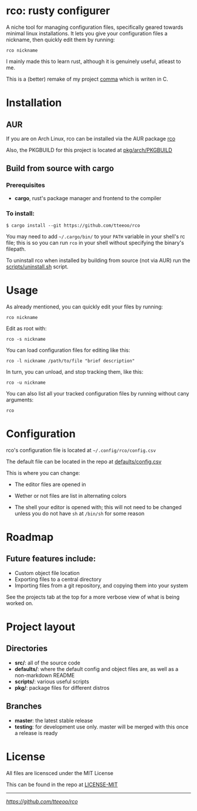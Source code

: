 # rco: rusty configurer

A niche tool for managing configuration files, specifically geared towards minimal linux installations.
It lets you give your configuration files a nickname, then quickly edit them by running:

`rco nickname`


I mainly made this to learn rust, although it is genuinely useful, atleast to me.

This is a (better) remake of my project <a href="https://github.com/tteeoo/rco">comma</a> which is writen in C.

# Installation

## AUR

If you are on Arch Linux, rco can be installed via the AUR package <a href="https://aur.archlinux.org/packages/rco/">rco</a>

Also, the PKGBUILD for this project is located at <a href="https://github.com/tteeoo/rco/blob/master/pkg/arch/PKGBUILD">pkg/arch/PKGBUILD</a>


## Build from source with cargo

### Prerequisites

* <b>cargo</b>, rust's package manager and frontend to the compiler

### To install:

```
$ cargo install --git https://github.com/tteeoo/rco
```

You may need to add `~/.cargo/bin/` to your `PATH` variable in your shell's rc file; this is so you can run `rco` in your shell without specifying the binary's filepath.


To uninstall rco when installed by building from source (not via AUR) run the <a href="https://github.com/tteeoo/rco/scripts/blob/master/uninstall.sh">scripts/uninstall.sh</a> script.

# Usage

As already mentioned, you can quickly edit your files by running:

`rco nickname`

Edit as root with:

`rco -s nickname`




You can load configuration files for editing like this:

`rco -l nickname /path/to/file "brief description"`



In turn, you can unload, and stop tracking them, like this:

`rco -u nickname`



You can also list all your tracked configuration files by running without cany arguments:

`rco`



# Configuration

rco's configuration file is located at `~/.config/rco/config.csv`

The default file can be located in the repo at <a href="https://github.com/tteeoo/rco/blob/master/defaults/config.csv">defaults/config.csv</a>

This is where you can change:

- The editor files are opened in

- Wether or not files are list in alternating colors

- The shell your editor is opened with; this will not need to be changed unless you do not have `sh` at `/bin/sh` for some reason


# Roadmap

## Future features include:

* Custom object file location
* Exporting files to a central directory
* Importing files from a git repository, and copying them into your system

See the projects tab at the top for a more verbose view of what is being worked on.


# Project layout

## Directories

* **src/**: all of the source code
* **defaults/**: where the default config and object files are, as well as a non-markdown README
* **scripts/**: various useful scripts
* **pkg/**: package files for different distros

## Branches

* **master**: the latest stable release
* **testing**: for development use only. master will be merged with this once a release is ready


# License

All files are licensced under the MIT License

This can be found in the repo at <a href="https://github.com/tteeoo/rco/blob/master/LICENSE-MIT">LICENSE-MIT</a>

<hr>

<em>https://github.com/tteeoo/rco</em>
